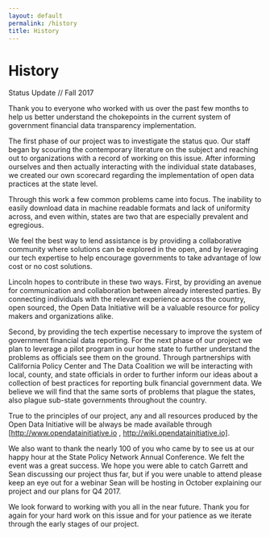 ```yaml
---
layout: default
permalink: /history
title: History
---
```


# History

Status Update // Fall 2017

Thank you to everyone who worked with us over the past few months to help us better understand the chokepoints in the current system of government financial data transparency implementation.

The first phase of our project was to investigate the status quo. Our staff began by scouring the contemporary literature on the subject and reaching out to organizations with a record of working on this issue. After informing ourselves and then actually interacting with the individual state databases, we created our own scorecard regarding the implementation of open data practices at the state level.

Through this work a few common problems came into focus. The inability to easily download data in machine readable formats and lack of uniformity across, and even within, states are two that are especially prevalent and egregious.

We feel the best way to lend assistance is by providing a collaborative community where solutions can be explored in the open, and by leveraging our tech expertise to help encourage governments to take advantage of low cost or no cost solutions.

Lincoln hopes to contribute in these two ways. First, by providing an avenue for communication and collaboration between already interested parties. By connecting individuals with the relevant experience across the country, open sourced, the Open Data Initiative will be a valuable resource for policy makers and organizations alike.

Second, by providing the tech expertise necessary to improve the system of government financial data reporting. For the next phase of our project we plan to leverage a pilot program in our home state to further understand the problems as officials see them on the ground. Through partnerships with California Policy Center and The Data Coalition we will be interacting with local, county, and state officials in order to further inform our ideas about a collection of best practices for reporting bulk financial government data. We believe we will find that the same sorts of problems that plague the states, also plague sub-state governments throughout the country.

True to the principles of our project, any and all resources produced by the Open Data Initiative will be always be made available through [http://www.opendatainitiative.io , http://wiki.opendatainitiative.io].

We also want to thank the nearly 100 of you who came by to see us at our happy hour at the State Policy Network Annual Conference. We felt the event was a great success. We hope you were able to catch Garrett and Sean discussing our project thus far, but if you were unable to attend please keep an eye out for a webinar Sean will be hosting in October explaining our project and our plans for Q4 2017.

We look forward to working with you all in the near future. Thank you for again for your hard work on this issue and for your patience as we iterate through the early stages of our project. 
